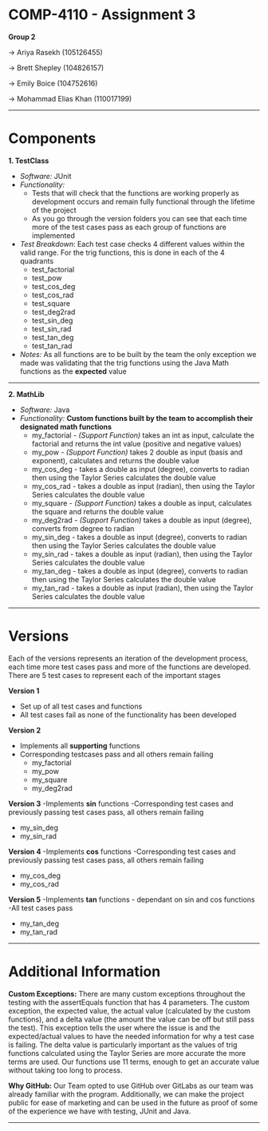 # COMP-4110 - Assignment 3
**Group 2**

→ Ariya Rasekh (105126455)

→ Brett Shepley (104826157)

→ Emily Boice (104752616)

→ Mohammad Elias Khan (110017199)

---

# Components

**1. TestClass**
- _Software:_ JUnit
- _Functionality:_ 
  - Tests that will check that the functions are working properly as development occurs and remain fully functional through the lifetime of the project
  - As you go through the version folders you can see that each time more of the test cases pass as each group of functions are implemented
- _Test Breakdown_: Each test case checks 4 different values within the valid range. For the trig functions, this is done in each of the 4 quadrants
  - test_factorial
  - test_pow
  - test_cos_deg
  - test_cos_rad
  - test_square
  - test_deg2rad
  - test_sin_deg
  - test_sin_rad
  - test_tan_deg
  - test_tan_rad
- _Notes:_ As all functions are to be built by the team the only exception we made was validating that the trig functions using the Java Math functions as the **expected** value
---
**2. MathLib**
- _Software:_ Java
- _Functionality:_ **Custom functions built by the team to accomplish their designated math functions**
  - my_factorial  - _(Support Function)_ takes an int as input, calculate the factorial and returns the int value (positive and negative values)
  - my_pow        - _(Support Function)_ takes 2 double as input (basis and exponent), calculates and returns the double value
  - my_cos_deg    - takes a double as input (degree), converts to radian then using the Taylor Series calculates the double value 
  - my_cos_rad    - takes a double as input (radian), then using the Taylor Series calculates the double value
  - my_square     - _(Support Function)_ takes a double as input, calculates the square and returns the double value
  - my_deg2rad    - _(Support Function)_ takes a double as input (degree), converts from degree to radian 
  - my_sin_deg    - takes a double as input (degree), converts to radian then using the Taylor Series calculates the double value
  - my_sin_rad    - takes a double as input (radian), then using the Taylor Series calculates the double value
  - my_tan_deg    - takes a double as input (degree), converts to radian then using the Taylor Series calculates the double value
  - my_tan_rad    - takes a double as input (radian), then using the Taylor Series calculates the double value
---
# Versions
Each of the versions represents an iteration of the development process, each time more test cases pass and more of the functions are developed.
There are 5 test cases to represent each of the important stages

**Version 1**
- Set up of all test cases and functions
- All test cases fail as none of the functionality has been developed

**Version 2**
- Implements all **supporting** functions
- Corresponding testcases pass and all others remain failing
  - my_factorial 
  - my_pow
  - my_square     
  - my_deg2rad

**Version 3**
-Implements **sin** functions
-Corresponding test cases and previously passing test cases pass, all others remain failing
 - my_sin_deg   
 - my_sin_rad

**Version 4**
-Implements **cos** functions
-Corresponding test cases and previously passing test cases pass, all others remain failing
 - my_cos_deg   
 - my_cos_rad

**Version 5**
-Implements **tan** functions - dependant on sin and cos functions
-All test cases pass
 - my_tan_deg   
 - my_tan_rad
---
# Additional Information
**Custom Exceptions:** There are many custom exceptions throughout the testing with the assertEquals function that has 4 parameters. The custom exception, the expected value, the actual value (calculated by the custom functions), and a delta value (the amount the value can be off but still pass the test). This exception tells the user where the issue is and the expected/actual values to have the needed information for why a test case is failing. The delta value is particularly important as the values of trig functions calculated using the Taylor Series are more accurate the more terms are used. Our functions use 11 terms, enough to get an accurate value without taking too long to process.

**Why GitHub:** Our Team opted to use GitHub over GitLabs as our team was already familiar with the program. Additionally, we can make the project public for ease of marketing and can be used in the future as proof of some of the experience we have with testing, JUnit and Java.

---
